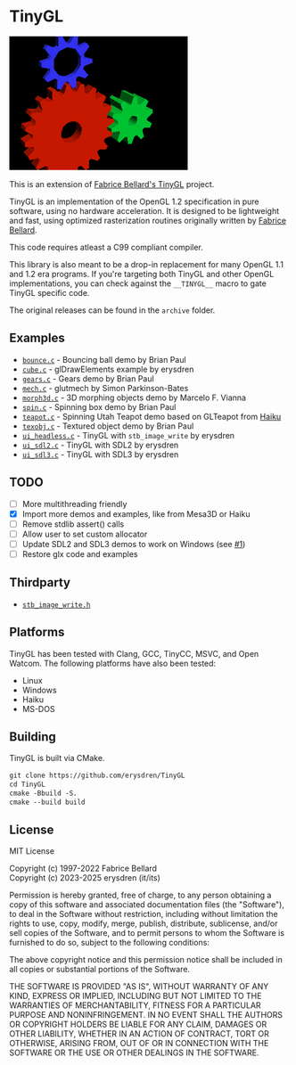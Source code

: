 # TinyGL

![a 3D render of multiple gears floating in empty space, one red, one blue, and one green](.github/tgl_gears.png)

This is an extension of [Fabrice Bellard's TinyGL](https://bellard.org/TinyGL/)
project.

TinyGL is an implementation of the OpenGL 1.2 specification in pure software,
using no hardware acceleration. It is designed to be lightweight and fast,
using optimized rasterization routines originally written by
[Fabrice Bellard](https://bellard.org).

This code requires atleast a C99 compliant compiler.

This library is also meant to be a drop-in replacement for many OpenGL 1.1 and
1.2 era programs. If you're targeting both TinyGL and other OpenGL
implementations, you can check against the `__TINYGL__` macro to gate TinyGL
specific code.

The original releases can be found in the `archive` folder.

## Examples

- [`bounce.c`](./examples/bounce.c) - Bouncing ball demo by Brian Paul
- [`cube.c`](./examples/cube.c) - glDrawElements example by erysdren
- [`gears.c`](./examples/gears.c) - Gears demo by Brian Paul
- [`mech.c`](./examples/mech.c) - glutmech by Simon Parkinson-Bates
- [`morph3d.c`](./examples/morph3d.c) - 3D morphing objects demo by Marcelo F. Vianna
- [`spin.c`](./examples/spin.c) - Spinning box demo by Brian Paul
- [`teapot.c`](./examples/teapot.c) - Spinning Utah Teapot demo based on GLTeapot from [Haiku](https://www.haiku-os.org/)
- [`texobj.c`](./examples/texobj.c) - Textured object demo by Brian Paul
- [`ui_headless.c`](./examples/ui_headless.c) - TinyGL with `stb_image_write` by erysdren
- [`ui_sdl2.c`](./examples/ui_sdl2.c) - TinyGL with SDL2 by erysdren
- [`ui_sdl3.c`](./examples/ui_sdl3.c) - TinyGL with SDL3 by erysdren

## TODO

- [ ] More multithreading friendly
- [x] Import more demos and examples, like from Mesa3D or Haiku
- [ ] Remove stdlib assert() calls
- [ ] Allow user to set custom allocator
- [ ] Update SDL2 and SDL3 demos to work on Windows (see [#1](https://github.com/erysdren/TinyGL/issues/1))
- [ ] Restore glx code and examples

## Thirdparty

- [`stb_image_write.h`](https://github.com/nothings/stb/)

## Platforms

TinyGL has been tested with Clang, GCC, TinyCC, MSVC, and Open Watcom. The
following platforms have also been tested:

- Linux
- Windows
- Haiku
- MS-DOS

## Building

TinyGL is built via CMake.

```
git clone https://github.com/erysdren/TinyGL
cd TinyGL
cmake -Bbuild -S.
cmake --build build
```

## License

MIT License

Copyright (c) 1997-2022 Fabrice Bellard\
Copyright (c) 2023-2025 erysdren (it/its)

Permission is hereby granted, free of charge, to any person obtaining a copy
of this software and associated documentation files (the "Software"), to deal
in the Software without restriction, including without limitation the rights
to use, copy, modify, merge, publish, distribute, sublicense, and/or sell
copies of the Software, and to permit persons to whom the Software is
furnished to do so, subject to the following conditions:

The above copyright notice and this permission notice shall be included in all
copies or substantial portions of the Software.

THE SOFTWARE IS PROVIDED "AS IS", WITHOUT WARRANTY OF ANY KIND, EXPRESS OR
IMPLIED, INCLUDING BUT NOT LIMITED TO THE WARRANTIES OF MERCHANTABILITY,
FITNESS FOR A PARTICULAR PURPOSE AND NONINFRINGEMENT. IN NO EVENT SHALL THE
AUTHORS OR COPYRIGHT HOLDERS BE LIABLE FOR ANY CLAIM, DAMAGES OR OTHER
LIABILITY, WHETHER IN AN ACTION OF CONTRACT, TORT OR OTHERWISE, ARISING FROM,
OUT OF OR IN CONNECTION WITH THE SOFTWARE OR THE USE OR OTHER DEALINGS IN THE
SOFTWARE.
